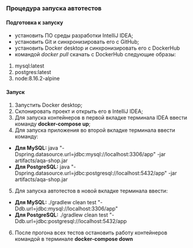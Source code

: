 ### Процедура запуска автотестов ###
#### Подготовка к запуску ####
* установить ПО среды разработки IntelliJ IDEA;
* установить Git и синхронизировать его с GitHub;
* установить Docker desktop и синхронизировать его с DockerHub 
* командой *docker pull* скачать с DockerHub следующие образы:
1. mysql:latest
2. postgres:latest
3. node:8.16.2-alpine
#### Запуск ####
1. Запустить Docker desktop;
2. Склонировать проект и открыть его в IntelliJ IDEA;
3. Для запуска контейнеров в первой вкладке терминала IDEA ввести команду **docker-compose up**;
4. Для запуска приложения во второй вкладке терминала ввести команду:
* **Для MySQL:**
  java "-Dspring.datasource.url=jdbc:mysql://localhost:3306/app" -jar artifacts/aqa-shop.jar
* **Для PostgreSQL:**
  java "-Dspring.datasource.url=jdbc:postgresql://localhost:5432/app" -jar artifacts/aqa-shop.jar
5. Для запуска автотестов в новой вкладке терминала ввести:
* **Для MySQL:**
  ./gradlew clean test "-Ddb.url=jdbc:mysql://localhost:3306/app"
* **Для PostgreSQL:**
  ./gradlew clean test "-Ddb.url=jdbc:postgresql://localhost:5432/app
6. После прогона всех тестов остановить работу контейнеров командой в терминале **docker-compose down**

